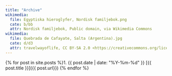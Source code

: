 ```yaml
---
title: "Archive"
wikimedia:
  file: Egyptiska hieroglyfer, Nordisk familjebok.png
  cate: b/bb
  attr: Nordisk familjebok, Public domain, via Wikimedia Commons
wikimedia:
  file: Quebrada de Cafayate, Salta (Argentina).jpg
  cate: d/d3
  attr: travelwayoflife, CC BY-SA 2.0 <https://creativecommons.org/licenses/by-sa/2.0>, via Wikimedia Commons
---
```



{% for post in site.posts %}1. {{ post.date | date: "%Y-%m-%d" }}
  [{{ post.title }}]({{ post.url}})
{% endfor %}

